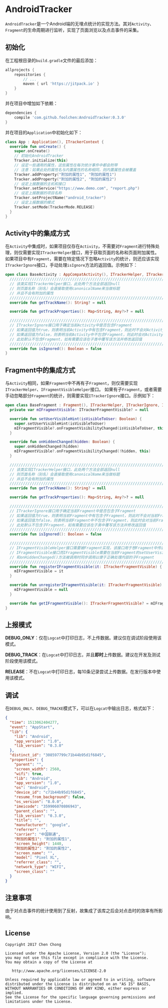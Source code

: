 # AndroidTracker

`AndroidTracker`是一个Android端的无埋点统计的实现方法。其对`Activity`、`Fragment`的生命周期进行监听，实现了页面浏览以及点击事件的采集。

## 初始化

在工程根目录的`build.gradle`文件的最后添加：

```groovy
allprojects {
    repositories {
    	// ...
    	maven { url 'https://jitpack.io' }
    }
}
```
    
并在项目中增加如下依赖：

```groovy
dependencies {
    compile 'com.github.foolchen:AndroidTracker:0.3.0'
}
```

并在项目的`Application`中初始化如下：

```kotlin
class App : Application(), ITrackerContext {
  override fun onCreate() {
    super.onCreate()
    // 初始化AndroidTracker
    Tracker.initialize(this)
    // 设定一些通用的属性，这些属性在每次统计事件中都会附带
    // 注意：如果此处的属性名与内置属性的名称相同，则内置属性会被覆盖
    Tracker.addProperty("附加的属性1", "附加的属性1")
    Tracker.addProperty("附加的属性2", "附加的属性2")
    // 设定上报数据的主机和接口
    Tracker.setService("https://www.demo.com", "report.php")
    // 设定上报数据的项目名称
    Tracker.setProjectName("android_tracker")
    // 设定上报数据的模式
    Tracker.setMode(TrackerMode.RELEASE)
  }
}
```

## Activity中的集成方式

在`Activity`中集成时，如果项目仅存在`Activity`，不需要对`Fragment`进行特殊处理，则仅需要实现`ITrackerHelper`接口，用于获取页面的名称和页面附加属性。
如果项目中有`Fragment`，需要在特定情况下忽略`Activity`的统计，则还应该实现`ITrackerIgnore`接口，手动处理`isIgnore`方法的返回值。示例如下：

```kotlin
open class BaseActivity : AppCompatActivity(), ITrackerHelper, ITrackerIgnore {
  ///////////////////////////////////////////////////////////////////////////
  // 该类实现ITrackerHelper接口，此处两个方法全部返回null
  // 则页面名称（别名）会直接取使用canonicalName来当做标题
  // 并且不会有附加的属性
  ///////////////////////////////////////////////////////////////////////////
  override fun getTrackName(): String? = null

  override fun getTrackProperties(): Map<String, Any?>? = null

  ///////////////////////////////////////////////////////////////////////////
  // ITrackerIgnore接口用于确定当前Activity中是否包含Fragment
  // 如果返回值为true，则表明当前Activity中有包含Fragment，则此时不会对Activity进行统计
  // 如果返回值为false，则表明当前Activity中不包含Fragment，则此时会对Activity进行统计
  // 此处默认不包含Fragment，如有需要应该在子类中覆写该方法并修改返回值
  ///////////////////////////////////////////////////////////////////////////
  override fun isIgnored(): Boolean = false
}
```

## Fragment中的集成方式

与`Activity`相同，如果`Fragment`中不再有子`Fragment`，则仅需要实现`ITrackerHelper`、`IFragmentVisibleHelper`接口。
如果有子`Fragment`，或者需要手动忽略部分`Fragment`的统计，则需要实现`ITrackerIgnore`接口。示例如下：

```kotlin
open class BaseFragment : Fragment(), ITrackerHelper, ITrackerIgnore, IFragmentVisibleHelper {
  private var mIFragmentVisible: ITrackerFragmentVisible? = null

  override fun setUserVisibleHint(isVisibleToUser: Boolean) {
    super.setUserVisibleHint(isVisibleToUser)
    mIFragmentVisible?.onFragmentVisibilityChanged(isVisibleToUser, this)
  }

  override fun onHiddenChanged(hidden: Boolean) {
    super.onHiddenChanged(hidden)
    mIFragmentVisible?.onFragmentVisibilityChanged(!hidden, this)
  }

  ///////////////////////////////////////////////////////////////////////////
  // 该类实现ITrackerHelper接口，此处两个方法全部返回null
  // 则页面名称（别名）会直接取使用canonicalName来当做标题
  // 并且不会有附加的属性
  ///////////////////////////////////////////////////////////////////////////
  override fun getTrackName(): String? = null

  override fun getTrackProperties(): Map<String, Any?>? = null

  ///////////////////////////////////////////////////////////////////////////
  // ITrackerIgnore接口用于确定当前Fragment中是否包含子Fragment
  // 如果返回值为true，则表明当前Fragment中有包含子Fragment，则此时不会对当前Fragment进行统计
  // 如果返回值为false，则表明当前Fragment中不包含子Fragment，则此时会对当前Fragment进行统计
  // 此处默认不包含子Fragment，如有需要应该在子类中覆写该方法并修改返回值
  ///////////////////////////////////////////////////////////////////////////
  override fun isIgnored(): Boolean = false

  ///////////////////////////////////////////////////////////////////////////
  // IFragmentVisibleHelper接口需要被Fragment实现，该接口用于想Fragment中传递一个
  // IFragmentVisible接口而IFragmentVisible需要在当前Fragment的setUserVisibleHint
  // 和onHiddenChanged()方法被调用时同步调用以便于正确处理内部的子Fragment
  ///////////////////////////////////////////////////////////////////////////
  override fun registerIFragmentVisible(it: ITrackerFragmentVisible) {
    mIFragmentVisible = it
  }

  override fun unregisterIFragmentVisible(it: ITrackerFragmentVisible) {
    mIFragmentVisible = null
  }

  override fun getIFragmentVisible(): ITrackerFragmentVisible? = mIFragmentVisible
}
```


## 上报模式

**DEBUG_ONLY**：仅在`Logcat`中打印日志，不上传数据。建议仅在调试阶段使用该模式。

**DEBUG_TRACK**：在`Logcat`中打印日志，并且**即时**上传数据。建议在开发及测试阶段使用该模式。

**RELEASE**：不在`Logcat`中打印日志，每10条记录尝试上传数据。在发行版本中使用该模式。

## 调试

在`DEBUG_ONLY`、`DEBUG_TRACKE`模式下，可以在`Logcat`中输出日志，格式如下：

```json
{
  "time": 1513062404277,
  "event": "AppStart",
  "lib": {
    "lib": "Android",
    "app_version": "1.0",
    "lib_version": "0.3.0"
  },
  "distinct_id": "308597799c71b44b95d1f6845",
  "properties": {
    "parent": "",
    "screen_width": 2560,
    "wifi": true,
    "lib": "Android",
    "app_version": "1.0",
    "os": "Android",
    "device_id": "c71b44b95d1f6845",
    "resume_from_background": false,
    "os_version": "8.0.0",
    "imeicode": "359906070806943",
    "parent_class": "",
    "lib_version": "0.3.0",
    "title": "",
    "manufacturer": "google",
    "referrer": "",
    "carrier": "中国联通",
    "附加的属性1": "附加的属性1",
    "screen_height": 1440,
    "附加的属性2": "附加的属性2",
    "screen_name": "",
    "model": "Pixel XL",
    "referrer_class": "",
    "network_type": "WIFI",
    "screen_class": ""
  }
}
```

## 注意事项

由于对点击事件的统计使用到了反射，故集成了该库之后会对点击时的效率有所影响。


## License

```
Copyright 2017 Chen Chong

Licensed under the Apache License, Version 2.0 (the "License");
you may not use this file except in compliance with the License.
You may obtain a copy of the License at

   http://www.apache.org/licenses/LICENSE-2.0

Unless required by applicable law or agreed to in writing, software
distributed under the License is distributed on an "AS IS" BASIS,
WITHOUT WARRANTIES OR CONDITIONS OF ANY KIND, either express or implied.
See the License for the specific language governing permissions and
limitations under the License.
```

